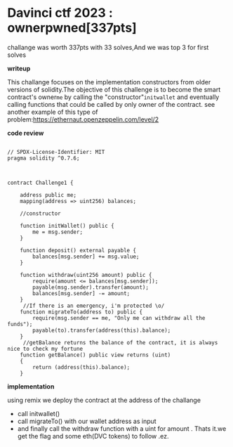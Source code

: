 # Davinci ctf 2023 : ownerpwned[337pts]

challange was worth 337pts with 33 solves,And we was top 3 for first solves


**writeup**

This challange focuses on the implementation constructors from older versions of solidity.The objective of this challenge is to become the smart contract's owner`me` by calling the "constructor"`initwallet` and eventually calling functions that could be called by only owner of the contract.
see another example of this type of problem:https://ethernaut.openzeppelin.com/level/2

**code review**

```solidity

// SPDX-License-Identifier: MIT
pragma solidity ^0.7.6;



contract Challenge1 {

    address public me;
    mapping(address => uint256) balances;

    //constructor
    
    function initWallet() public {
        me = msg.sender;
    }

    function deposit() external payable {
        balances[msg.sender] += msg.value;
    }

    function withdraw(uint256 amount) public {
        require(amount <= balances[msg.sender]);
        payable(msg.sender).transfer(amount);
        balances[msg.sender] -= amount;
    }
     //If there is an emergency, i'm protected \o/
    function migrateTo(address to) public {
        require(msg.sender == me, "Only me can withdraw all the funds");
        payable(to).transfer(address(this).balance);
    }
     //getBalance returns the balance of the contract, it is always nice to check my fortune
    function getBalance() public view returns (uint)
    {
        return (address(this).balance);
    }

```
**implementation**

using remix we deploy the contract at the address of the challange
* call initwallet()
* call migrateTo() with our wallet address as input
* and finally call the withdraw function with a uint for amount . Thats it.we get the flag and some eth(DVC tokens) to follow .ez.

